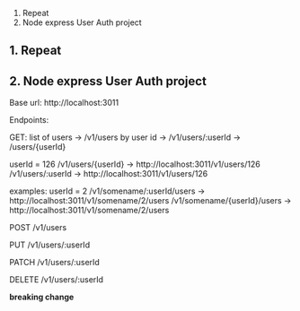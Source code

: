 1. Repeat
2. Node express User Auth project 

## 1. Repeat

## 2. Node express User Auth project 

Base url:
http://localhost:3011

Endpoints:

GET:
list of users -> /v1/users
by user id -> /v1/users/:userId -> /users/{userId} 

userId = 126
    /v1/users/{userId}  -> http://localhost:3011/v1/users/126
    /v1/users/:userId  -> http://localhost:3011/v1/users/126

examples: 
userId = 2
    /v1/somename/:userId/users -> http://localhost:3011/v1/somename/2/users
    /v1/somename/{userId}/users -> http://localhost:3011/v1/somename/2/users

POST
/v1/users

PUT
/v1/users/:userId

PATCH
/v1/users/:userId

DELETE
/v1/users/:userId

**breaking change**


```javascript
```

```javascript
```
